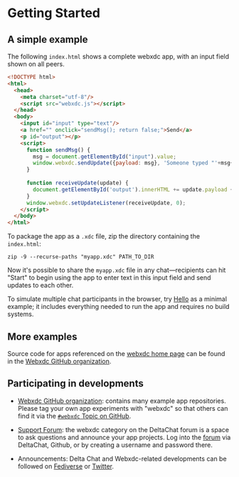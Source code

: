 # Getting Started 


## A simple example

The following `index.html` shows a complete webxdc app, with an input field shown on all peers.

```html
<!DOCTYPE html>
<html>
  <head>
    <meta charset="utf-8"/>
    <script src="webxdc.js"></script>
  </head>
  <body>
    <input id="input" type="text"/>
    <a href="" onclick="sendMsg(); return false;">Send</a>
    <p id="output"></p>
    <script>
      function sendMsg() {
        msg = document.getElementById("input").value;
        window.webxdc.sendUpdate({payload: msg}, 'Someone typed "'+msg+'".');
      }
    
      function receiveUpdate(update) {
        document.getElementById('output').innerHTML += update.payload + "<br>";
      }
      window.webxdc.setUpdateListener(receiveUpdate, 0);
    </script>
  </body>
</html>
```

To package the app as a `.xdc` file, zip the directory containing the `index.html`:

```shell
zip -9 --recurse-paths "myapp.xdc" PATH_TO_DIR
```

Now it's possible to share the `myapp.xdc` file in any chat—recipients can hit "Start" to begin using the app to enter text in this input field and send updates to each other. 

To simulate multiple chat participants in the browser, try [Hello](https://github.com/webxdc/hello) as a minimal example; it includes everything needed to run the app and requires no build systems.


## More examples

Source code for apps referenced on the [webxdc home page](https://webxdc.org) can be found in the [Webxdc GitHub organization](https://github.com/webxdc).


## Participating in developments 

- [Webxdc GitHub organization](https://github.com/webxdc): contains many example app repositories. Please tag your own app experiments with "webxdc" so that others can find it via the [`#webxdc` Topic on GitHub](https://github.com/topics/webxdc). 

- [Support Forum](https://support.delta.chat/c/webxdc/20): the webxdc category on the DeltaChat forum is a space to ask questions and announce your app projects. Log into the [forum](https://support.delta.chat) via DeltaChat, Github, or by creating a username and password there.

- Announcements: Delta Chat and Webxdc-related developments can be followed on [Fediverse](https://chaos.social/@delta) or [Twitter](https://twitter.com/delta_chat). 
